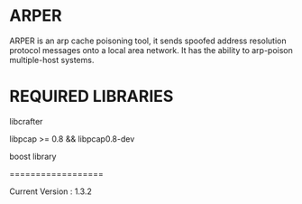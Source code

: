 ARPER
=====

ARPER is an arp cache poisoning tool, it sends spoofed address resolution protocol messages onto a local area network.  It has the ability to arp-poison multiple-host systems.

REQUIRED LIBRARIES
==================

libcrafter

libpcap >= 0.8 && libpcap0.8-dev 

boost library

==================

Current Version : 1.3.2
